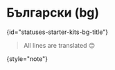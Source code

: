 # Български (bg)
{id="statuses-starter-kits-bg-title"}


> All lines are translated 😊
>
{style="note"}
